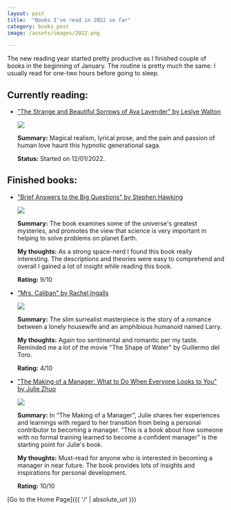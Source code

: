 ```yaml
---
layout: post
title:  "Books I've read in 2022 so far"
category: books_post
image: /assets/images/2022.png

---
```


The new reading year started pretty productive as I finished couple of books in the beginning of January. The routine is pretty much the same: I usually read for one-two hours before going to sleep.

<h2>Currently reading:</h2>

<ul>
  <li> <p><a href="https://www.goodreads.com/book/show/18166936-the-strange-and-beautiful-sorrows-of-ava-lavender?ac=1&from_search=true&qid=geMYpZ5BP2&rank=1" title="hp">"The Strange and Beautiful Sorrows of Ava Lavender" by Leslye Walton</a></p> 
  <p><img src="https://i.gr-assets.com/images/S/compressed.photo.goodreads.com/books/1397110326l/18166936.jpg"/></p>   
  <p><strong>Summary:</strong> Magical realism, lyrical prose, and the pain and passion of human love haunt this hypnotic generational saga.</p> 
  <p><strong>Status:</strong> Started on 12/01/2022.</p>
  </li>
</ul>


<h2>Finished books:</h2>

<ul>
  <li> <p><a href="https://www.goodreads.com/book/show/40277241-brief-answers-to-the-big-questions" title="hp">"Brief Answers to the Big Questions" by Stephen Hawking</a></p> 
  <p><img src="https://i.gr-assets.com/images/S/compressed.photo.goodreads.com/books/1536862019l/40277241.jpg"/></p>   
  <p><strong>Summary:</strong> The book examines some of the universe's greatest mysteries, and promotes the view that science is very important in helping to solve problems on planet Earth.</p>  
  <p><strong>My thoughts:</strong> As a strong space-nerd I found this book really interesting. The descriptions and theories were easy to comprehend and overall I gained a lot of insight while reading this book.</p> 
  <p><strong>Rating:</strong> 9/10</p>
  </li>
</ul>

<ul>
  <li> <p><a href="https://www.goodreads.com/book/show/34377087-mrs-caliban?ac=1&from_search=true&qid=8wIxRKYTkr&rank=1" title="hp">"Mrs. Caliban" by Rachel Ingalls</a></p> 
  <p><img src="https://i.gr-assets.com/images/S/compressed.photo.goodreads.com/books/1488557112l/34377087.jpg"/></p>   
  <p><strong>Summary:</strong> The slim surrealist masterpiece is the story of a romance between a lonely housewife and an amphibious humanoid named Larry.</p> 
  <p><strong>My thoughts:</strong> Again too sentimental and romantic per my taste. Reminded me a lot of the movie "The Shape of Water" by Guillermo del Toro.</p> 
  <p><strong>Rating:</strong> 4/10</p>
  </li>
</ul>

<ul>
  <li> <p><a href="https://www.goodreads.com/book/show/38821039-the-making-of-a-manager?ac=1&from_search=true&qid=BhfyX6pyfV&rank=1" title="hp">"The Making of a Manager: What to Do When Everyone Looks to You" by Julie Zhuo</a></p> 
  <p><img src="https://i.gr-assets.com/images/S/compressed.photo.goodreads.com/books/1548809382l/38821039.jpg"/></p>   
  <p><strong>Summary:</strong> In “The Making of a Manager”, Julie shares her experiences and learnings with regard to her transition from being a personal contributor to becoming a manager. “This is a book about how someone with no formal training learned to become a confident manager” is the starting point for Julie's book.</p> 
  <p><strong>My thoughts:</strong> Must-read for anyone who is interested in becoming a manager in near future. The book provides lots of insights and inspirations for personal development.</p> 
  <p><strong>Rating:</strong> 10/10</p>
  </li>
</ul>


[Go to the Home Page]({{ '/' | absolute_url }})